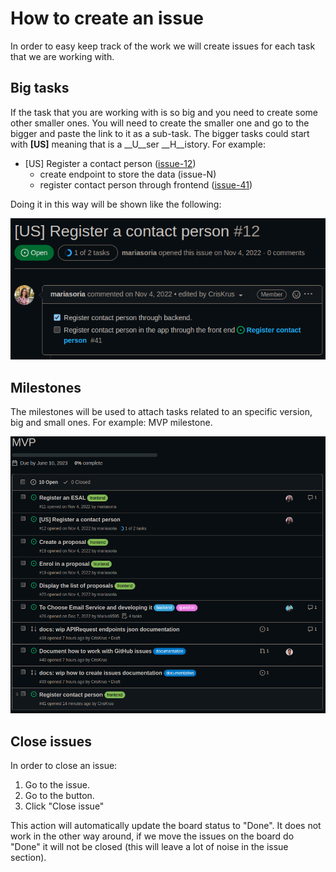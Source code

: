 # How to create an issue

In order to easy keep track of the work we will create issues for each task that we are working with.

## Big tasks

If the task that you are working with is so big and you need to create some other smaller ones. You will need to create the smaller one and go to the bigger and paste the link to it as a sub-task.
The bigger tasks could start with __[US]__ meaning that is a __U__ser __H__istory. For example:

- [US] Register a contact person ([issue-12])
  - create endpoint to store the data (issue-N)
  - register contact person through frontend ([issue-41])

Doing it in this way will be shown like the following:

!["screenshot of issue 12"](docs/statics/register-contact-person.png)

[issue-12]: https://github.com/lean-mind/huella-positiva/issues/12
[issue-41]: https://github.com/lean-mind/huella-positiva/issues/41

## Milestones

The milestones will be used to attach tasks related to an specific version, big and small ones. For example: MVP milestone.

!["screenshot of milestone 4"](docs/statics/milestone-mvp.png)

## Close issues

In order to close an issue:

1. Go to the issue.
2. Go to the button.
3. Click "Close issue"

This action will automatically update the board status to "Done". It does not work in the other way around, if we move the issues on the board do "Done" it will not be closed (this will leave a lot of noise in the issue section).
